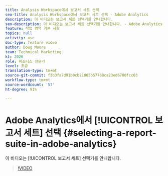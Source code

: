 ```yaml
---
title: Analysis Workspace에서 보고서 세트 선택
seo-title: Analysis Workspace에서 보고서 세트 선택 - Adobe Analytics
description: 이 비디오는 보고서 세트 선택기를 안내합니다.
seo-description: 이 비디오는 보고서 세트 선택기를 안내합니다. - Adobe Analytics
feature: 작업 영역 기본 사항
topics: null
activity: use
doc-type: feature video
author: Doug Moore
team: Technical Marketing
kt: 2026
role: 비즈니스 전문가
level: 초급
translation-type: tm+mt
source-git-commit: f3b3fa7d91b0cb21005b57768ca23ed6700fcc03
workflow-type: tm+mt
source-wordcount: '57'
ht-degree: 91%

---
```



# Adobe Analytics에서 [!UICONTROL 보고서 세트] 선택 {#selecting-a-report-suite-in-adobe-analytics}

이 비디오는 [!UICONTROL 보고서 세트] 선택기를 안내합니다.

>[!VIDEO](https://video.tv.adobe.com/v/23967/?quality=12)
